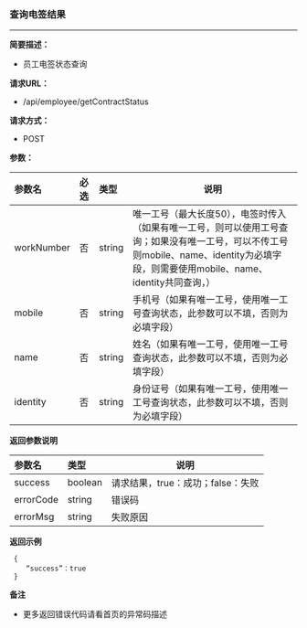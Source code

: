 ### 查询电签结果

---

**简要描述：**

* 员工电签状态查询

**请求URL：**

* /api/employee/getContractStatus

**请求方式：**

* POST 

**参数：**

| 参数名 | 必选 | 类型 | 说明 |
| :--- | :--- | :--- | --- |
| workNumber | 否 | string | 唯一工号（最大长度50），电签时传入（如果有唯一工号，则可以使用工号查询；如果没有唯一工号，可以不传工号则mobile、name、identity为必填字段，则需要使用mobile、name、identity共同查询，） |
| mobile | 否 | string | 手机号（如果有唯一工号，使用唯一工号查询状态，此参数可以不填，否则为必填字段） |
| name | 否 | string | 姓名（如果有唯一工号，使用唯一工号查询状态，此参数可以不填，否则为必填字段） |
| identity | 否 | string | 身份证号（如果有唯一工号，使用唯一工号查询状态，此参数可以不填，否则为必填字段） |

**返回参数说明**

| 参数名 | 类型 | 说明 |
| :--- | :--- | --- |
| success | boolean | 请求结果，true：成功；false：失败 |
| errorCode | string | 错误码 |
| errorMsg | string | 失败原因 |

**返回示例**

```
 {
    “success”：true
 }
```

**备注**

* 更多返回错误代码请看首页的异常码描述



